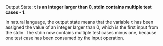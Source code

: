 Output State: **`t` is an integer larger than 0, stdin contains multiple test cases - 1.**

In natural language, the output state means that the variable `t` has been assigned the value of an integer larger than 0, which is the first input from the stdin. The stdin now contains multiple test cases minus one, because one test case has been consumed by the input operation.